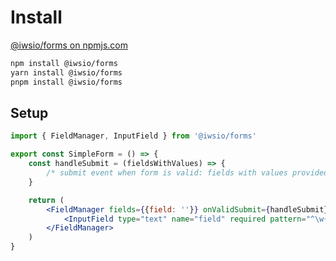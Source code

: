 # Install

[@iwsio/forms on npmjs.com](https://www.npmjs.com/package/@iwsio/forms)

```bash
npm install @iwsio/forms
yarn install @iwsio/forms
pnpm install @iwsio/forms
```

## Setup

<div class="not-prose">

```jsx
import { FieldManager, InputField } from '@iwsio/forms'

export const SimpleForm = () => {
	const handleSubmit = (fieldsWithValues) => {
		/* submit event when form is valid: fields with values provided */
	}

	return (
		<FieldManager fields={{field: ''}} onValidSubmit={handleSubmit} nativeValidation>
			<InputField type="text" name="field" required pattern="^\w{3,5}$"/>
		</FieldManager>
	)
}
```

</div>